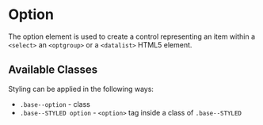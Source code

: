 # Option

The option element is used to create a control representing an item within a `<select>` an `<optgroup>` or a `<datalist>` HTML5 element. 

## Available Classes

Styling can be applied in the following ways:

* `.base--option` - class
* `.base--STYLED option` - `<option>` tag inside a class of `.base--STYLED`
